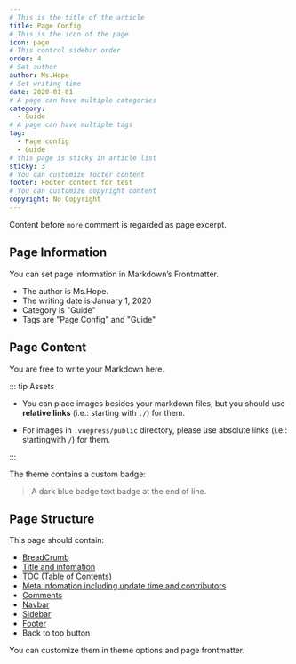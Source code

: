 ```yaml
---
# This is the title of the article
title: Page Config
# This is the icon of the page
icon: page
# This control sidebar order
order: 4
# Set author
author: Ms.Hope
# Set writing time
date: 2020-01-01
# A page can have multiple categories
category:
  - Guide
# A page can have multiple tags
tag:
  - Page config
  - Guide
# this page is sticky in article list
sticky: 3
# You can customize footer content
footer: Footer content for test
# You can customize copyright content
copyright: No Copyright
---
```


Content before `more` comment is regarded as page excerpt.

<!-- more -->

## Page Information

You can set page information in Markdown’s Frontmatter.

- The author is Ms.Hope.
- The writing date is January 1, 2020
- Category is "Guide"
- Tags are "Page Config" and "Guide"

## Page Content

You are free to write your Markdown here.

::: tip Assets

- You can place images besides your markdown files, but you should use **relative links** (i.e.: starting with `./`) for them.

- For images in `.vuepress/public` directory, please use absolute links (i.e.: startingwith `/`) for them.

:::

The theme contains a custom badge:

> A dark blue badge text badge at the end of line. <Badge text="Badge text" color="#242378" />

## Page Structure

This page should contain:

- [BreadCrumb](https://vuepress-theme-hope.github.io/v2/guide/layout/breadcrumb.html)
- [Title and infomation](https://vuepress-theme-hope.github.io/v2/guide/feature/page-info.html)
- [TOC (Table of Contents)](https://vuepress-theme-hope.github.io/v2/guide/layout/page.html#header-list)
- [Meta infomation including update time and contributors](https://vuepress-theme-hope.github.io/v2/guide/feature/meta.html)
- [Comments](https://vuepress-theme-hope.github.io/v2/guide/feature/comment.html)
- [Navbar](https://vuepress-theme-hope.github.io/v2/guide/layout/navbar.html)
- [Sidebar](https://vuepress-theme-hope.github.io/v2/guide/layout/sidebar.html)
- [Footer](https://vuepress-theme-hope.github.io/v2/guide/layout/footer.html)
- Back to top button

You can customize them in theme options and page frontmatter.

